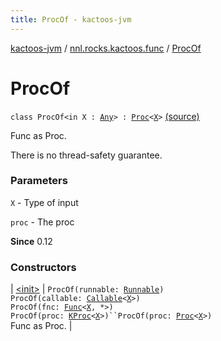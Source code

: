 ```yaml
---
title: ProcOf - kactoos-jvm
---
```


[kactoos-jvm](../../index.html) / [nnl.rocks.kactoos.func](../index.html) / [ProcOf](./index.html)

# ProcOf

`class ProcOf<in X : `[`Any`](https://kotlinlang.org/api/latest/jvm/stdlib/kotlin/-any/index.html)`> : `[`Proc`](../../nnl.rocks.kactoos/-proc/index.html)`<`[`X`](index.html#X)`>` [(source)](https://github.com/neonailol/kactoos/blob/master/kactoos-jvm/src/main/kotlin/nnl/rocks/kactoos/func/ProcOf.kt#L17)

Func as Proc.

There is no thread-safety guarantee.

### Parameters

`X` - Type of input

`proc` - The proc

**Since**
0.12

### Constructors

| [&lt;init&gt;](-init-.html) | `ProcOf(runnable: `[`Runnable`](http://docs.oracle.com/javase/8/docs/api/java/lang/Runnable.html)`)`<br>`ProcOf(callable: `[`Callable`](http://docs.oracle.com/javase/8/docs/api/java/util/concurrent/Callable.html)`<`[`X`](index.html#X)`>)`<br>`ProcOf(fnc: `[`Func`](../../nnl.rocks.kactoos/-func/index.html)`<`[`X`](index.html#X)`, *>)`<br>`ProcOf(proc: `[`KProc`](../../nnl.rocks.kactoos/-k-proc.html)`<`[`X`](index.html#X)`>)``ProcOf(proc: `[`Proc`](../../nnl.rocks.kactoos/-proc/index.html)`<`[`X`](index.html#X)`>)`<br>Func as Proc. |

